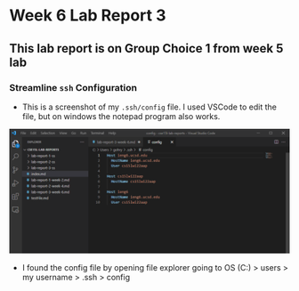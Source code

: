 # Week 6 Lab Report 3
## This lab report is on Group Choice 1 from week 5 lab

### Streamline ``ssh`` Configuration

* This is a screenshot of my ``.ssh/config`` file. I used VSCode to edit the file, but on windows the notepad program also works.

![Image](lab-report-3-ss/ssh_config_ss.png)

* I found the config file by opening file explorer going to OS (C:) > users > my username > .ssh > config